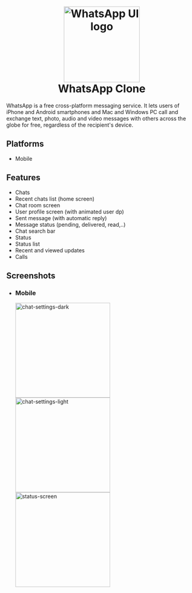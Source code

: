 <h1 align="center">
<img src="https://img.freepik.com/premium-vector/whatsapp-icon-concept_23-2147897840.jpg" height="200px" alt="WhatsApp UI logo"/>
<br>
WhatsApp Clone
</h1>


WhatsApp is a free cross-platform messaging service. It lets users of iPhone and Android smartphones and Mac and Windows PC call and exchange text, photo, audio and video messages with others across the globe for free, regardless of the recipient's device.



## Platforms

- Mobile


## Features

  - Chats
  - Recent chats list (home screen)
  - Chat room screen
  - User profile screen (with animated user dp)
  - Sent message (with automatic reply)
  - Message status (pending, delivered, read,..)
  - Chat search bar
  - Status
  - Status list
  - Recent and viewed updates
  - Calls

## Screenshots

- ### Mobile
     <img src="https://github.com/Dhruv-Kathiriya/Whatsapp_ui/assets/150034575/fc0930e9-4c1b-4a99-a53c-55ef188e0b4c" alt="chat-settings-dark" width="250px" >
    <img src="https://github.com/Dhruv-Kathiriya/Whatsapp_ui/assets/150034575/23f80b09-396f-4828-ac72-23f8cb1e95e9" alt="chat-settings-light" width="250px" />
    <img src="https://github.com/Dhruv-Kathiriya/Whatsapp_ui/assets/150034575/00504c59-2608-4bd3-9da6-2e2f9e8e45ca" alt="status-screen" width="250px" />
  </p>


 
